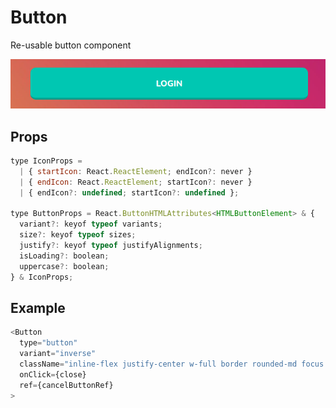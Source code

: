 # Button

Re-usable button component

![](./readmeIMG/2023-02-15-16-49-14.png)

## Props

```js
type IconProps =
  | { startIcon: React.ReactElement; endIcon?: never }
  | { endIcon: React.ReactElement; startIcon?: never }
  | { endIcon?: undefined; startIcon?: undefined };

type ButtonProps = React.ButtonHTMLAttributes<HTMLButtonElement> & {
  variant?: keyof typeof variants;
  size?: keyof typeof sizes;
  justify?: keyof typeof justifyAlignments;
  isLoading?: boolean;
  uppercase?: boolean;
} & IconProps;
```

## Example

```js
<Button
  type="button"
  variant="inverse"
  className="inline-flex justify-center w-full border rounded-md focus:ring-1 focus:ring-offset-1 focus:ring-indigo-500 sm:mt-0 sm:w-auto sm:text-sm"
  onClick={close}
  ref={cancelButtonRef}
>
```
